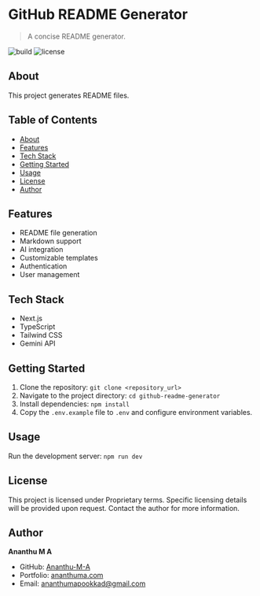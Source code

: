 # GitHub README Generator

> A concise README generator.

![build](https://img.shields.io/badge/build-passing-brightgreen) ![license](https://img.shields.io/badge/license-Proprietary-blue)

## About

This project generates README files.

## Table of Contents

- [About](#about)
- [Features](#features)
- [Tech Stack](#tech-stack)
- [Getting Started](#getting-started)
- [Usage](#usage)
- [License](#license)
- [Author](#author)

## Features

- README file generation
- Markdown support
- AI integration
- Customizable templates
- Authentication
- User management

## Tech Stack

- Next.js
- TypeScript
- Tailwind CSS
- Gemini API

## Getting Started

1. Clone the repository: `git clone <repository_url>`
2. Navigate to the project directory: `cd github-readme-generator`
3. Install dependencies: `npm install`
4. Copy the `.env.example` file to `.env` and configure environment variables.

## Usage

Run the development server: `npm run dev`


## License

This project is licensed under Proprietary terms.  Specific licensing details will be provided upon request.  Contact the author for more information.


## Author

**Ananthu M A**

- GitHub: [Ananthu-M-A](https://github.com/Ananthu-M-A)
- Portfolio: [ananthuma.com](https://ananthuma.com)
- Email: ananthumapookkad@gmail.com
